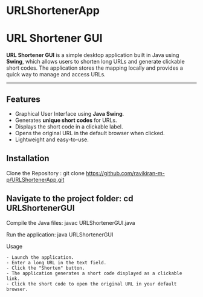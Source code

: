 # URLShortenerApp

# URL Shortener GUI

**URL Shortener GUI** is a simple desktop application built in Java using **Swing**, which allows users to shorten long URLs and generate clickable short codes. The application stores the mapping locally and provides a quick way to manage and access URLs.


---

## Features
- Graphical User Interface using **Java Swing**.  
- Generates **unique short codes** for URLs.  
- Displays the short code in a clickable label.  
- Opens the original URL in the default browser when clicked.  
- Lightweight and easy-to-use.  


## Installation

Clone the Repository :     git clone https://github.com/ravikiran-m-p/URLShortenerApp.git

## Navigate to the project folder:  cd URLShortenerGUI

Compile the Java files:  javac URLShortenerGUI.java

Run the application:  java URLShortenerGUI

Usage

    - Launch the application.
    - Enter a long URL in the text field.
    - Click the "Shorten" button.
    - The application generates a short code displayed as a clickable link.
    - Click the short code to open the original URL in your default browser.
